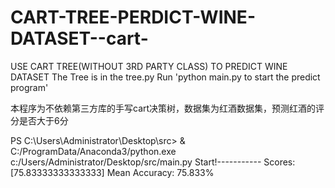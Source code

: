 # CART-TREE-PERDICT-WINE-DATASET--cart-
USE CART TREE(WITHOUT 3RD PARTY CLASS) TO PREDICT WINE DATASET
The Tree is in the tree.py
Run 'python main.py to start the predict program'

本程序为不依赖第三方库的手写cart决策树，数据集为红酒数据集，预测红酒的评分是否大于6分

PS C:\Users\Administrator\Desktop\src> & C:/ProgramData/Anaconda3/python.exe c:/Users/Administrator/Desktop/src/main.py
Start!-----------
Scores: [75.83333333333333]
Mean Accuracy: 75.833%
